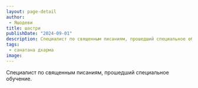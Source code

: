 ```yaml
---
layout: page-detail
author:
 - Яшодеви
title: шастри
publishDate: "2024-09-01"
description: Специалист по священным писаниям, прошедший специальное обучение.
tags:
 - санатана дхарма
image: 
---
```


Специалист по священным писаниям, прошедший специальное обучение.

